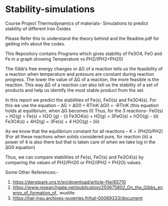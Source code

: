 # Stability-simulations
Course Project Thermodynamics of materials- Simulations to predict stability of different Iron Oxides

Please Refer this to understand the theory behind and the Readme.pdf for getting info about the codes.

This Repository contains Programs which gives stability of Fe3O4, FeO and Fe in a graph showing Temperature vs PH2/(PH2+PH20)

The Gibb’s free energy changes or ∆G of a reaction tells us the feasibility of a reaction when temperature and pressure are constant during reaction progress. The lower the value of ∆G of a reaction, the more feasible is the reaction.
This way ∆G of a reaction can also tell us the stability of a set of products and help us identify the most stable product from the set.

In this report we predict the stabilities of Fe(s), FeO(s) and Fe3O4(s). For this we use the equation –
∆G = ∆G0 + RTlnK
∆G0 = -RTlnK (this equation holds at equilibrium, when ∆G becomes 0) Thus, for the 3 reactions-
FeO(s) + H2(g) = Fe(s) + H2O (g) - (i)
Fe3O4(s) + H2(g) = 3FeO(s) + H2O(g) - (ii)
Fe3O4(s) + 4H2(g) = 3Fe(s) + 4 H2O(g) – (iii)

As we know that the equilibrium constant for all reactions –
K = (PH20/PH2) (For all these reactions when solids considered pure, for reaction (iii) a power of 4 is also there but that is taken care of when we take log in the ∆G0 equation)

Thus, we can compare stabilities of Fe(s), FeO(s) and Fe3O4(s) by comparing the values of PH2/PH20 or PH2/(PH2 + PH2O) values.

Some Other References:-
1. https://dergipark.org.tr/en/download/article-file/65710
2. https://www.researchgate.net/publication/250675802_On_the_Gibbs_energy_of_formation_of_
wustite
3. https://hal-insu.archives-ouvertes.fr/hal-00069333/document

